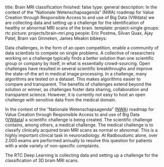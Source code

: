 title: Brain MRI classification
finished: false
type: general
description: In the context of the “Nationale Wetenschapsagenda” (NWA) roadmap for Value Creation through Responsible Access to and use of Big Data (VWdata) we are collecting data and setting up a challenge for the identification of healthy or abnormal MRI scans of the brain.
template: project-single
groups: rtc
picture: projects/brain-mri.png
people: Eric Postma, Silvan Quax, Ajay Patel, Bram van Ginneken, James Meakin
bibkeys: 

Data challenges, in the form of an open competition, enable a community of data scientists to compete on single problems. A collective of researchers working on a challenge typically finds a better solution than one scientific group or company by itself, in what is essentially crowd-sourcing. Open challenges have resulted in several scientific breakthroughs and improve the state-of-the art in medical image processing. In a challenge, many algorithms are tested on a dataset. This makes algorithms easier to compare and transparent. The benefits of challenges extend beyond the solution or winner, as challenges foster data sharing, collaboration and transparent science. However, it is currently not easy to host an open challenge with sensitive data from the medical domain.
<br>

In the context of the “Nationale Wetenschapsagenda” ([NWA]( https://wetenschapsagenda.nl/)) roadmap for Value Creation through Responsible Access to and use of Big Data ([VWdata]( https://commit2data.nl/vwdata)) a scientific challenge is being created. The scientific challenge contains, among others, a medical challenge. The medical challenge is to classify clinically acquired brain MRI scans as normal or abnormal. This is a highly important clinical task in neuroradiology. At Radboudumc alone, over 2.000 exams are performed annually to resolve this question for patients with a wide variety of non-specific complaints. 
<br>

The RTC Deep Learning is collecting data and setting up a challenge for the classification of 3D brain MRI scans.
